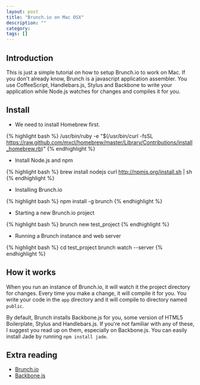```yaml
---
layout: post
title: "Brunch.io on Mac OSX"
description: ""
category:
tags: []
---
```



## Introduction

This is just a simple tutorial on how to setup Brunch.io to work on Mac. If you don't already know, Brunch is a javascript application assembler. You use CoffeeScript, Handlebars.js, Stylus and Backbone to write your application while Node.js watches for changes and compiles it for you.

## Install

- We need to install Homebrew first.

{% highlight bash %}
/usr/bin/ruby -e "$(/usr/bin/curl -fsSL https://raw.github.com/mxcl/homebrew/master/Library/Contributions/install_homebrew.rb)"
{% endhighlight %}

- Install Node.js and npm

{% highlight bash %}
brew install nodejs
curl http://npmjs.org/install.sh | sh
{% endhighlight %}

- Installing Brunch.io

{% highlight bash %}
npm install -g brunch
{% endhighlight %}

- Starting a new Brunch.io project

{% highlight bash %}
brunch new test_project
{% endhighlight %}

- Running a Brunch instance and web server

{% highlight bash %}
cd test_project
brunch watch --server
{% endhighlight %}

## How it works

When you run an instance of Brunch.io, it will watch it the project directory for changes. Every time you make a change, it will compile it for you. You write your code in the `app` directory and it will compile to directory named `public`.

By default, Brunch installs Backbone.js for you, some version of HTML5 Boilerplate, Stylus and Handlebars.js. If you're not familiar with any of these, I suggest you read up on them, especially on Backbone.js. You can easily install Jade by running `npm install jade`.

## Extra reading

- [Brunch.io](http://brunch.io/)
- [Backbone.js](http://documentcloud.github.com/backbone/)
